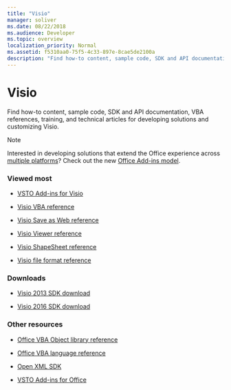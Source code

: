 ```yaml
---
title: "Visio"
manager: soliver
ms.date: 08/22/2018
ms.audience: Developer
ms.topic: overview
localization_priority: Normal
ms.assetid: f5310aa0-75f5-4c33-897e-8cae5de2100a
description: "Find how-to content, sample code, SDK and API documentation, VBA references, training, and technical articles for developing solutions and customizing Visio."
---
```


# Visio

Find how-to content, sample code, SDK and API documentation, VBA references, training, and technical articles for developing solutions and customizing Visio.
  
> [!NOTE]
> Interested in developing solutions that extend the Office experience across [multiple platforms](https://docs.microsoft.com/office/dev/add-ins/overview/office-add-in-availability)? Check out the new [Office Add-ins model](https://docs.microsoft.com/office/dev/add-ins/overview/office-add-ins). 
  
### Viewed most

- [VSTO Add-ins for Visio](https://docs.microsoft.com/visualstudio/vsto/visio-solutions?view=vs-2017)

- [Visio VBA reference](https://docs.microsoft.com/office/vba/api/overview/visio)
  
- [Visio Save as Web reference](https://docs.microsoft.com/office/vba/api/overview/Visio/visio-save-as-web-reference)
  
- [Visio Viewer reference](https://docs.microsoft.com/office/vba/api/overview/visio/visio-viewer-reference)
  
- [Visio ShapeSheet reference](visio-shapesheet-reference.md)
  
- [Visio file format reference](visio-file-format-reference.md)
  
### Downloads
  
- [Visio 2013 SDK download](https://www.microsoft.com/download/details.aspx?id=36825)

- [Visio 2016 SDK download](https://www.microsoft.com/download/details.aspx?id=51221)  

### Other resources
  
- [Office VBA Object library reference](https://docs.microsoft.com/office/vba/api/overview/library-reference)
  
- [Office VBA language reference](https://docs.microsoft.com/office/vba/api/overview/language-reference)
  
- [Open XML SDK](https://docs.microsoft.com/office/open-xml/open-xml-sdk)
  
- [VSTO Add-ins for Office](https://docs.microsoft.com/visualstudio/vsto/create-vsto-add-ins-for-office-by-using-visual-studio?view=vs-2017)
  

